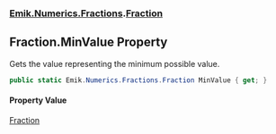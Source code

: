 ### [Emik.Numerics.Fractions](Emik.Numerics.Fractions.md 'Emik.Numerics.Fractions').[Fraction](Fraction.md 'Emik.Numerics.Fractions.Fraction')

## Fraction.MinValue Property

Gets the value representing the minimum possible value.

```csharp
public static Emik.Numerics.Fractions.Fraction MinValue { get; }
```

#### Property Value
[Fraction](Fraction.md 'Emik.Numerics.Fractions.Fraction')